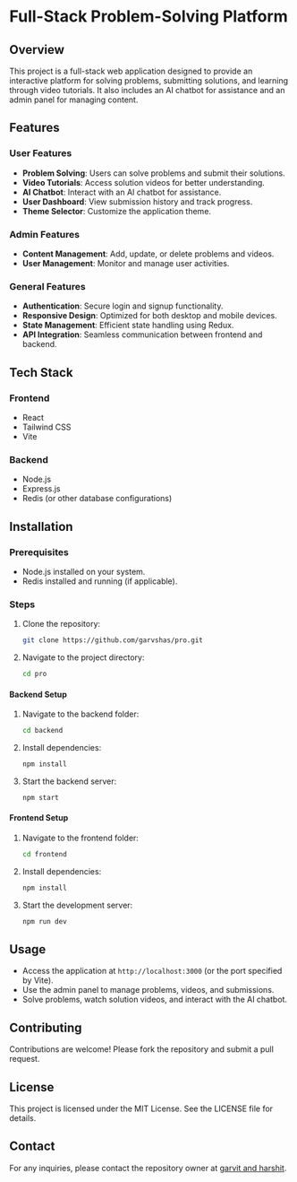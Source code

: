 # Full-Stack Problem-Solving Platform

## Overview
This project is a full-stack web application designed to provide an interactive platform for solving problems, submitting solutions, and learning through video tutorials. It also includes an AI chatbot for assistance and an admin panel for managing content.

## Features

### User Features
- **Problem Solving**: Users can solve problems and submit their solutions.
- **Video Tutorials**: Access solution videos for better understanding.
- **AI Chatbot**: Interact with an AI chatbot for assistance.
- **User Dashboard**: View submission history and track progress.
- **Theme Selector**: Customize the application theme.

### Admin Features
- **Content Management**: Add, update, or delete problems and videos.
- **User Management**: Monitor and manage user activities.

### General Features
- **Authentication**: Secure login and signup functionality.
- **Responsive Design**: Optimized for both desktop and mobile devices.
- **State Management**: Efficient state handling using Redux.
- **API Integration**: Seamless communication between frontend and backend.

## Tech Stack

### Frontend
- React
- Tailwind CSS
- Vite

### Backend
- Node.js
- Express.js
- Redis (or other database configurations)

## Installation

### Prerequisites
- Node.js installed on your system.
- Redis installed and running (if applicable).

### Steps
1. Clone the repository:
   ```bash
   git clone https://github.com/garvshas/pro.git
   ```
2. Navigate to the project directory:
   ```bash
   cd pro
   ```

#### Backend Setup
1. Navigate to the backend folder:
   ```bash
   cd backend
   ```
2. Install dependencies:
   ```bash
   npm install
   ```
3. Start the backend server:
   ```bash
   npm start
   ```

#### Frontend Setup
1. Navigate to the frontend folder:
   ```bash
   cd frontend
   ```
2. Install dependencies:
   ```bash
   npm install
   ```
3. Start the development server:
   ```bash
   npm run dev
   ```

## Usage
- Access the application at `http://localhost:3000` (or the port specified by Vite).
- Use the admin panel to manage problems, videos, and submissions.
- Solve problems, watch solution videos, and interact with the AI chatbot.

## Contributing
Contributions are welcome! Please fork the repository and submit a pull request.

## License
This project is licensed under the MIT License. See the LICENSE file for details.

## Contact
For any inquiries, please contact the repository owner at [garvit and harshit](https://github.com/Garvitjain729).
